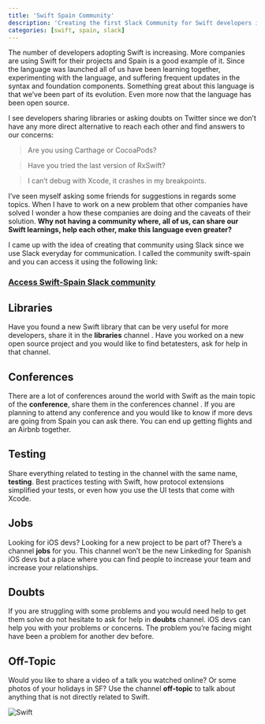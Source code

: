 ```yaml
---
title: 'Swift Spain Community'
description: 'Creating the first Slack Community for Swift developers in Spain'
categories: [swift, spain, slack]
---
```


The number of developers adopting Swift is increasing. More companies are using Swift for their projects and Spain is a good example of it. Since the language was launched all of us have been learning together, experimenting with the language, and suffering frequent updates in the syntax and foundation components. Something great about this language is that we’ve been part of its evolution. Even more now that the language has been open source.

I see developers sharing libraries or asking doubts on Twitter since we don’t have any more direct alternative to reach each other and find answers to our concerns:

> Are you using Carthage or CocoaPods?

> Have you tried the last version of RxSwift?

> I can’t debug with Xcode, it crashes in my breakpoints.

I’ve seen myself asking some friends for suggestions in regards some topics. When I have to work on a new problem that other companies have solved I wonder a how these companies are doing and the caveats of their solution. **Why not having a community where, all of us, can share our Swift learnings, help each other, make this language even greater?**

I came up with the idea of creating that community using Slack since we use Slack everyday for communication. I called the community swift-spain and you can access it using the following link:

### [Access Swift-Spain Slack community](https://swiftspain.herokuapp.com)

## Libraries

Have you found a new Swift library that can be very useful for more developers, share it in the **libraries** channel . Have you worked on a new open source project and you would like to find betatesters, ask for help in that channel.

## Conferences

There are a lot of conferences around the world with Swift as the main topic of the **conference**, share them in the conferences channel . If you are planning to attend any conference and you would like to know if more devs are going from Spain you can ask there. You can end up getting flights and an Airbnb together.

## Testing

Share everything related to testing in the channel with the same name, **testing**. Best practices testing with Swift, how protocol extensions simplified your tests, or even how you use the UI tests that come with Xcode.

## Jobs

Looking for iOS devs? Looking for a new project to be part of? There’s a channel **jobs** for you. This channel won’t be the new Linkeding for Spanish iOS devs but a place where you can find people to increase your team and increase your relationships.

## Doubts

If you are struggling with some problems and you would need help to get them solve do not hesitate to ask for help in **doubts** channel. iOS devs can help you with your problems or concerns. The problem you’re facing might have been a problem for another dev before.

## Off-Topic

Would you like to share a video of a talk you watched online? Or some photos of your holidays in SF? Use the channel **off-topic** to talk about anything that is not directly related to Swift.

![Swift](/images/posts/swift-footer.png)
